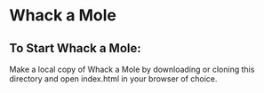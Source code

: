 # Whack a Mole

## To Start Whack a Mole: 

Make a local copy of Whack a Mole by downloading or cloning this directory and open index.html in your browser of choice. 

